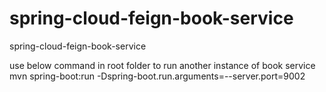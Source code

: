 # spring-cloud-feign-book-service
spring-cloud-feign-book-service

use below command in root folder to run another instance of book service
mvn spring-boot:run -Dspring-boot.run.arguments=--server.port=9002
